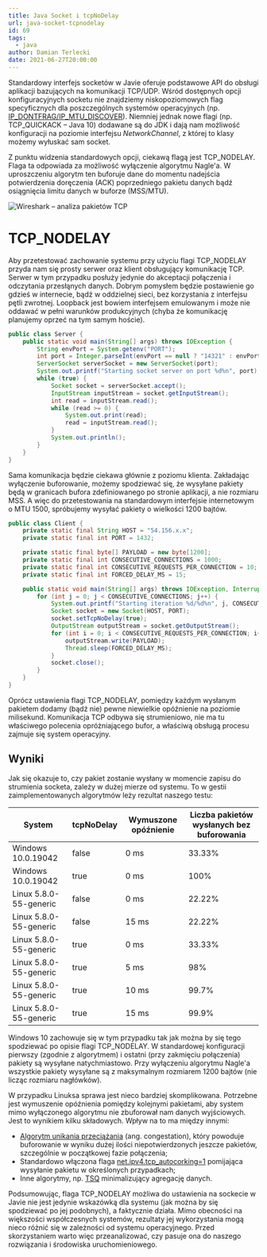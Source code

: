 ```yaml
---
title: Java Socket i tcpNoDelay
url: java-socket-tcpnodelay
id: 69
tags:
  - java
author: Damian Terlecki
date: 2021-06-27T20:00:00
---
```


Standardowy interfejs socketów w Javie oferuje podstawowe API do obsługi aplikacji bazujących na komunikacji TCP/UDP.
Wśród dostępnych opcji konfiguracyjnych socketu nie znajdziemy niskopoziomowych flag
specyficznych dla poszczególnych systemów operacyjnych (np. [IP_DONTFRAG/IP_MTU_DISCOVER](https://bugs.openjdk.java.net/browse/JDK-8238725?focusedCommentId=14316471&page=com.atlassian.jira.plugin.system.issuetabpanels:comment-tabpanel#comment-14316471)). 
Niemniej jednak nowe flagi (np. TCP_QUICKACK – Java 10) dodawane są do JDK i dają nam możliwość
konfiguracji na poziomie interfejsu *NetworkChannel*, z której to klasy możemy wyłuskać sam socket.

Z punktu widzenia standardowych opcji, ciekawą flagą jest TCP_NODELAY. Flaga ta odpowiada za możliwość wyłączenie algorytmu Nagle'a.
W uproszczeniu algorytm ten buforuje dane do momentu nadejścia potwierdzenia doręczenia (ACK) poprzedniego pakietu danych bądź osiągnięcia
limitu danych w buforze (MSS/MTU).

<img src="/img/hq/wireshark-tcpnodelay.png" alt="Wireshark – analiza pakietów TCP" title="Wireshark – analiza pakietów TCP">

# TCP_NODELAY

Aby przetestować zachowanie systemu przy użyciu flagi TCP_NODELAY przyda nam się prosty serwer oraz klient obsługujący komunikację TCP.
Serwer w tym przypadku posłuży jedynie do akceptacji połączenia i odczytania przesłąnych danych. Dobrym pomysłem będzie postawienie
go gdzieś w internecie, bądź w oddzielnej sieci, bez korzystania z interfejsu pętli zwrotnej. Loopback jest bowiem interfejsem emulowanym
i może nie oddawać w pełni warunków produkcyjnych (chyba że komunikację planujemy oprzeć na tym samym hoście).

```java
public class Server {
    public static void main(String[] args) throws IOException {
        String envPort = System.getenv("PORT");
        int port = Integer.parseInt(envPort == null ? "14321" : envPort);
        ServerSocket serverSocket = new ServerSocket(port);
        System.out.printf("Starting socket server on port %d%n", port);
        while (true) {
            Socket socket = serverSocket.accept();
            InputStream inputStream = socket.getInputStream();
            int read = inputStream.read();
            while (read >= 0) {
                System.out.print(read);
                read = inputStream.read();
            }
            System.out.println();
        }
    }
}
```

Sama komunikacja będzie ciekawa głównie z poziomu klienta. Zakładając wyłączenie buforowanie, możemy spodziewać się, że wysyłane pakiety będą
w granicach bufora zdefiniowanego po stronie aplikacji, a nie rozmiaru MSS. A więc do przetestowania na standardowym interfejsie internetowym o
MTU 1500, spróbujemy wysyłać pakiety o wielkości 1200 bajtów.

```java
public class Client {
    private static final String HOST = "54.156.x.x";
    private static final int PORT = 1432;

    private static final byte[] PAYLOAD = new byte[1200];
    private static final int CONSECUTIVE_CONNECTIONS = 1000;
    private static final int CONSECUTIVE_REQUESTS_PER_CONNECTION = 10;
    private static final int FORCED_DELAY_MS = 15;

    public static void main(String[] args) throws IOException, InterruptedException {
        for (int j = 0; j < CONSECUTIVE_CONNECTIONS; j++) {
            System.out.printf("Starting iteration %d/%d%n", j, CONSECUTIVE_CONNECTIONS);
            Socket socket = new Socket(HOST, PORT);
            socket.setTcpNoDelay(true);
            OutputStream outputStream = socket.getOutputStream();
            for (int i = 0; i < CONSECUTIVE_REQUESTS_PER_CONNECTION; i++) {
                outputStream.write(PAYLOAD);
                Thread.sleep(FORCED_DELAY_MS);
            }
            socket.close();
        }
    }
}
```

Oprócz ustawienia flagi TCP_NODELAY, pomiędzy każdym wysłanym pakietem dodamy (bądź nie) pewne niewielkie opóźnienie na poziomie milisekund.
Komunikacja TCP odbywa się strumieniowo, nie ma tu właściwego polecenia opróżniającego bufor, a właściwą obsługą procesu zajmuje się system operacyjny.

## Wyniki

Jak się okazuje to, czy pakiet zostanie wysłany w momencie zapisu do strumienia socketa, zależy w dużej mierze od systemu.
To w gestii zaimplementowanych algorytmów leży rezultat naszego testu:

<table class="rwd">
   <thead>
      <tr>
         <th>System</th>
         <th>tcpNoDelay</th>
         <th>Wymuszone opóźnienie</th>
         <th>Liczba pakietów wysłanych bez buforowania</th>
      </tr>
   </thead>
   <tbody>
      <tr>
         <td data-label="System">
            Windows 10.0.19042
         </td>
         <td data-label="tcpNoDelay">
            false
         </td>
         <td data-label="Wymuszone opóźnienie">
            0 ms
         </td>
         <td data-label="Liczba pakietów wysłanych bez buforowania">
            33.33%
         </td>
      </tr>
      <tr>
         <td data-label="System">
            Windows 10.0.19042
         </td>
         <td data-label="tcpNoDelay">
            true
         </td>
         <td data-label="Wymuszone opóźnienie">
            0 ms
         </td>
         <td data-label="Liczba pakietów wysłanych bez buforowania">
            100%
         </td>
      </tr>
      <tr>
         <td data-label="System">
            Linux 5.8.0-55-generic
         </td>
         <td data-label="tcpNoDelay">
            false
         </td>
         <td data-label="Wymuszone opóźnienie">
            0 ms
         </td>
         <td data-label="Liczba pakietów wysłanych bez buforowania">
            22.22%
         </td>
      </tr>
      <tr>
         <td data-label="System">
            Linux 5.8.0-55-generic
         </td>
         <td data-label="tcpNoDelay">
            false
         </td>
         <td data-label="Wymuszone opóźnienie">
            15 ms
         </td>
         <td data-label="Liczba pakietów wysłanych bez buforowania">
            22.22%
         </td>
      </tr>
      <tr>
         <td data-label="System">
            Linux 5.8.0-55-generic
         </td>
         <td data-label="tcpNoDelay">
            true
         </td>
         <td data-label="Wymuszone opóźnienie">
            0 ms
         </td>
         <td data-label="Liczba pakietów wysłanych bez buforowania">
            33.33%
         </td>
      </tr>
      <tr>
         <td data-label="System">
            Linux 5.8.0-55-generic
         </td>
         <td data-label="tcpNoDelay">
            true
         </td>
         <td data-label="Wymuszone opóźnienie">
            5 ms
         </td>
         <td data-label="Liczba pakietów wysłanych bez buforowania">
            98%
         </td>
      </tr>
      <tr>
         <td data-label="System">
            Linux 5.8.0-55-generic
         </td>
         <td data-label="tcpNoDelay">
            true
         </td>
         <td data-label="Wymuszone opóźnienie">
            10 ms
         </td>
         <td data-label="Liczba pakietów wysłanych bez buforowania">
            99.7%
         </td>
      </tr>
      <tr>
         <td data-label="System">
            Linux 5.8.0-55-generic
         </td>
         <td data-label="tcpNoDelay">
            true
         </td>
         <td data-label="Wymuszone opóźnienie">
            15 ms
         </td>
         <td data-label="Liczba pakietów wysłanych bez buforowania">
            99.9%
         </td>
      </tr>
</tbody>
</table>

Windows 10 zachowuje się w tym przypadku tak jak można by się tego spodziewać po opisie flagi TCP_NODELAY.
W standardowej konfiguracji pierwszy (zgodnie z algorytmem) i ostatni (przy zakmięciu połączenia) pakiety są wysyłane natychmiastowo.
Przy wyłączeniu algorytmu Nagle'a wszystkie pakiety wysyłane są z maksymalnym rozmiarem 1200 bajtów (nie licząc rozmiaru nagłówków).

W przypadku Linuksa sprawa jest nieco bardziej skomplikowana. Potrzebne jest wymuszenie opóźnienia pomiędzy kolejnymi pakietami, aby system mimo
wyłączonego algorytmu nie zbuforował nam danych wyjściowych. Jest to wynikiem kilku składowych. Wpływ na to ma między innymi:
- [Algorytm unikania przeciążania](https://www.cdnplanet.com/blog/tune-tcp-initcwnd-for-optimum-performance/) (ang. congestation), który powoduje
buforowanie w wyniku dużej ilości niepotwierdzonych jeszcze pakietów, szczególnie w początkowej fazie połączenia;
- Standardowo włączona flaga [net.ipv4.tcp_autocorking=1](https://knowledgebase.progress.com/articles/Article/network-related-performance-issue-after-linux-distribution-upgrade) pomijająca wysyłanie pakietu w określonych przypadkach;
- Inne algorytmy, np. [TSQ](https://github.com/torvalds/linux/blob/v5.8/net/ipv4/tcp_output.c#L2316) minimalizujący agregację danych.

Podsumowując, flaga TCP_NODELAY możliwa do ustawienia na sockecie w Javie nie jest jedynie wskazówką dla systemu (jak można by się spodziewać po jej podobnych), a faktycznie działa.
Mimo obecności na większości współczesnych systemów, rezultaty jej wykorzystania mogą nieco różnić się w zależności od systemu operacyjnego.
Przed skorzystaniem warto więc przeanalizować, czy pasuje ona do naszego rozwiązania i środowiska uruchomieniowego.